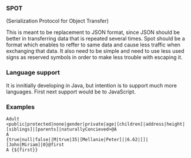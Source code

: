 ### SPOT 
(Serialization Protocol for Object Transfer)

This is meant to be replacement to JSON format, since JSON should be better in transferring data that is repeated several times. Spot should be a format which enables to reffer to same data and cause less traffic when exchanging that data. It also need to be simple and need to use less used signs as reserved symbols in order to make less trouble with escaping it.

### Language support

It is innitially developing in Java, but intention is to support much more languages. First next support would be to JavaScript.  

### Examples

<code>Adult \<public|protected|none|gender|private|age|[children]|address|height|[siblings]|[parents]|naturallyConcieved\>@A</code><br />
<code>A {true|null|false||M|true|35|[Mellanie|Peter]||6.62|[]|[John|Miriam]|0}@first</code><br />
<code>A {${first}}</code>
